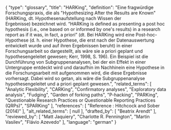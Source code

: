 {
    "type": "glossary",
    "title": "HARKing",
    "definition": "Eine fragwürdige Forschungspraxis, die als \"Hypothesizing After the Results are Known\" (HARKing, dt. Hypothesenaufstellung nach Wissen der Ergebnisse) bezeichnet wird. “HARKing is defined as presenting a post hoc hypothesis (i.e., one based on or informed by one's results) in a research report as if it was, in fact, a priori” (dt. Bei HARKing wird eine Post-hoc-Hypothese (d. h. einer Hypothese, die erst nach der Datenauswertung entwickelt wurde und auf ihren Ergebnissen beruht) in einer Forschungsarbeit so dargestellt, als wäre sie a priori geplant und hypothesengeleitet gewesen; Kerr, 1998, S. 196). Ein Beispiel ist die Durchführung von Subgruppenanalysen, bei der ein Effekt in einer Untergruppe entdeckt wird und daraufhin im Nachhinein eine Hypothese in die Forschungsarbeit mit aufgenommen wird, die diese Ergebnisse vorhersagt. Dabei wird so getan, als wäre die Subgruppenanalyse hypothesengeleitet und a priori geplant gewesen.",
    "related_terms": [
        "Analytic Flexibility",
        "CARKing",
        "Confirmatory analyses",
        "Exploratory data analysis",
        "Fudging",
        "Garden of forking paths",
        "P-hacking",
        "PARKing",
        "Questionable Research Practices or Questionable Reporting Practices (QRPs)",
        "SPARKing"
    ],
    "references": [
        "Reference : Hitchcock and Sober (2014)"
    ],
    "alt_related_terms": [
        null
    ],
    "drafted_by": [
        "Beatrix Arendt"
    ],
    "reviewed_by": [
        "Matt Jaquiery",
        "Charlotte R. Pennington",
        "Martin Vasilev",
        "Flávio Azevedo"
    ],
    "language": "german"
}
